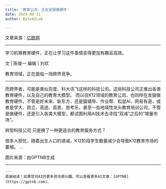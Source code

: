 ```yaml
---
title: '教育公司，正在发狠做硬件'
date: 2024-08-31
author: ByteAILab

---
```


文章来源：[亿欧网](https://mp.weixin.qq.com/s/5qM6NZGZSyAaeWaGdCsFnA)

---

学习机等教育硬件，正在让学习这件事情变得更加有趣且高效。

文 | 陈俊一
编辑 | 刘欢

教育领域，正在面临一场跨界竞争。

---

而跨界者，可能是类似百度、科大讯飞这样的科技公司。这些科技公司正推出各类教育硬件，以及自己的教育大模型。
而以往K12领域的教育公司，也同样在发狠做教育硬件。不管是好未来、新东方，还是猿辅导、作业帮、松鼠AI、网易有道，或者是学大、昂立、高途、高思、思考乐，甚至一些地域性龙头教育培训公司，不管是做硬件，还是引入各类大模型，都试图利用AI技术去寻找“双减”之后的“增量市场”。

转型科技公司
只是换了一种更适合的教育服务方式？

很多人担忧，随着出生人口的递减，K12阶段学生数量减少会导致K12教育市场的萎缩。
...

图片来源：由GPTNB生成

---

```
---
感谢阅读！如果您对AI的更多资讯感兴趣，可以查看更多AI文章：[GPTNB](https://gptnb.com)。